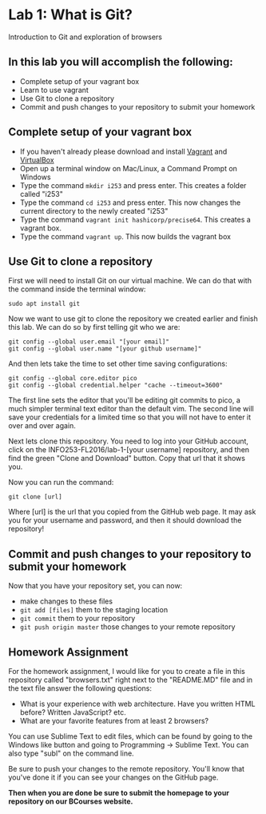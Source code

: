 # Lab 1: What is Git?
Introduction to Git and exploration of browsers

## In this lab you will accomplish the following:
 - Complete setup of your vagrant box
 - Learn to use vagrant
 - Use Git to clone a repository
 - Commit and push changes to your repository to submit your homework

## Complete setup of your vagrant box
 - If you haven't already please download and install [Vagrant](https://www.vagrantup.com/downloads.html) and [VirtualBox](https://www.virtualbox.org/downloads.html)
 - Open up a terminal window on Mac/Linux, a Command Prompt on Windows
 - Type the command ```mkdir i253``` and press enter. This creates a folder called "i253"
 - Type the command ```cd i253``` and press enter. This now changes the current directory to the newly created "i253"
 - Type the command ```vagrant init hashicorp/precise64```. This creates a vagrant box.
 - Type the command ```vagrant up```. This now builds the vagrant box

## Use Git to clone a repository
First we will need to install Git on our virtual machine. We can do that with the command inside the terminal window:

```
sudo apt install git
```

Now we want to use git to clone the repository we created earlier and finish this lab. We can do so by first telling git who we are:

```
git config --global user.email "[your email]"
git config --global user.name "[your github username]"
```

And then lets take the time to set other time saving configurations:
```
git config --global core.editor pico 
git config --global credential.helper "cache --timeout=3600"
```

The first line sets the editor that you'll be editing git commits to pico, a much simpler terminal text editor than the default vim. The second line will save your credentials for a limited time so that you will not have to enter it over and over again.

Next lets clone this repository. You need to log into your GitHub account, click on the INFO253-FL2016/lab-1-[your username] repository, and then find the green "Clone and Download" button. Copy that url that it shows you.

Now you can run the command:

```
git clone [url]
```

Where [url] is the url that you copied from the GitHub web page. It may ask you for your username and password, and then it should download the repository!

## Commit and push changes to your repository to submit your homework

Now that you have your repository set, you can now: 
 - make changes to these files
 - ```git add [files]``` them to the staging location
 - ```git commit``` them to your repository
 - ```git push origin master``` those changes to your remote repository


## Homework Assignment
For the homework assignment, I would like for you to create a file in this repository called "browsers.txt" right next to the "README.MD" file and in the text file answer the following questions:

 - What is your experience with web architecture. Have you written HTML before? Written JavaScript? etc.
 - What are your favorite features from at least 2 browsers?

You can use Sublime Text to edit files, which can be found by going to the Windows like button and going to Programming -> Sublime Text. You can also type "subl" on the command line. 

Be sure to push your changes to the remote repository. You'll know that you've done it if you can see your changes on the GitHub page.

**Then when you are done be sure to submit the homepage to your repository on our BCourses website.**
